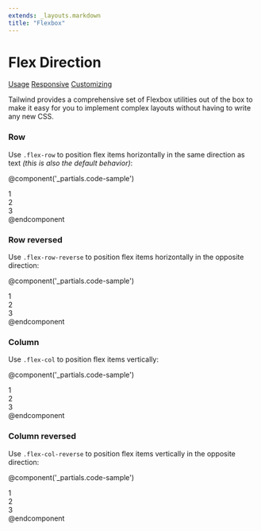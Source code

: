 ```yaml
---
extends: _layouts.markdown
title: "Flexbox"
---
```


# Flex Direction

<div class="subnav">
    <a class="subnav-link" href="#usage">Usage</a>
    <a class="subnav-link" href="#responsive">Responsive</a>
    <a class="subnav-link" href="#customizing">Customizing</a>
</div>

Tailwind provides a comprehensive set of Flexbox utilities out of the box to make it easy for you to implement complex layouts without having to write any new CSS.

### Row

Use `.flex-row` to position flex items horizontally in the same direction as text *(this is also the default behavior)*:

@component('_partials.code-sample')
<div class="flex flex-row bg-smoke-light">
    <div class="text-slate text-center bg-smoke px-4 py-2 m-2">1</div>
    <div class="text-slate text-center bg-smoke px-4 py-2 m-2">2</div>
    <div class="text-slate text-center bg-smoke px-4 py-2 m-2">3</div>
</div>
@endcomponent

### Row reversed

Use `.flex-row-reverse` to position flex items horizontally in the opposite direction:

@component('_partials.code-sample')
<div class="flex flex-row-reverse bg-smoke-light">
    <div class="text-slate text-center bg-smoke px-4 py-2 m-2">1</div>
    <div class="text-slate text-center bg-smoke px-4 py-2 m-2">2</div>
    <div class="text-slate text-center bg-smoke px-4 py-2 m-2">3</div>
</div>
@endcomponent

### Column

Use `.flex-col` to position flex items vertically:

@component('_partials.code-sample')
<div class="flex flex-col bg-smoke-light">
    <div class="text-slate text-center bg-smoke px-4 py-2 m-2">1</div>
    <div class="text-slate text-center bg-smoke px-4 py-2 m-2">2</div>
    <div class="text-slate text-center bg-smoke px-4 py-2 m-2">3</div>
</div>
@endcomponent

### Column reversed

Use `.flex-col-reverse` to position flex items vertically in the opposite direction:

@component('_partials.code-sample')
<div class="flex flex-col-reverse bg-smoke-light">
    <div class="text-slate text-center bg-smoke px-4 py-2 m-2">1</div>
    <div class="text-slate text-center bg-smoke px-4 py-2 m-2">2</div>
    <div class="text-slate text-center bg-smoke px-4 py-2 m-2">3</div>
</div>
@endcomponent
